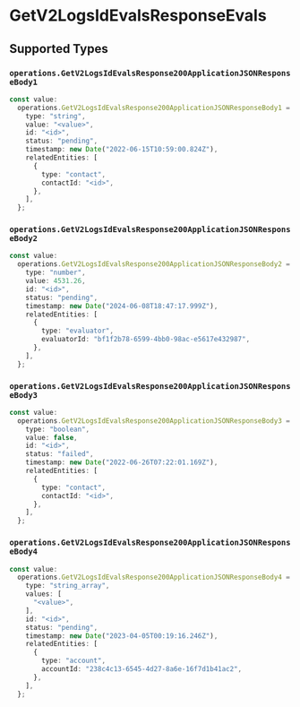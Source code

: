 # GetV2LogsIdEvalsResponseEvals


## Supported Types

### `operations.GetV2LogsIdEvalsResponse200ApplicationJSONResponseBody1`

```typescript
const value:
  operations.GetV2LogsIdEvalsResponse200ApplicationJSONResponseBody1 = {
    type: "string",
    value: "<value>",
    id: "<id>",
    status: "pending",
    timestamp: new Date("2022-06-15T10:59:00.824Z"),
    relatedEntities: [
      {
        type: "contact",
        contactId: "<id>",
      },
    ],
  };
```

### `operations.GetV2LogsIdEvalsResponse200ApplicationJSONResponseBody2`

```typescript
const value:
  operations.GetV2LogsIdEvalsResponse200ApplicationJSONResponseBody2 = {
    type: "number",
    value: 4531.26,
    id: "<id>",
    status: "pending",
    timestamp: new Date("2024-06-08T18:47:17.999Z"),
    relatedEntities: [
      {
        type: "evaluator",
        evaluatorId: "bf1f2b78-6599-4bb0-98ac-e5617e432987",
      },
    ],
  };
```

### `operations.GetV2LogsIdEvalsResponse200ApplicationJSONResponseBody3`

```typescript
const value:
  operations.GetV2LogsIdEvalsResponse200ApplicationJSONResponseBody3 = {
    type: "boolean",
    value: false,
    id: "<id>",
    status: "failed",
    timestamp: new Date("2022-06-26T07:22:01.169Z"),
    relatedEntities: [
      {
        type: "contact",
        contactId: "<id>",
      },
    ],
  };
```

### `operations.GetV2LogsIdEvalsResponse200ApplicationJSONResponseBody4`

```typescript
const value:
  operations.GetV2LogsIdEvalsResponse200ApplicationJSONResponseBody4 = {
    type: "string_array",
    values: [
      "<value>",
    ],
    id: "<id>",
    status: "pending",
    timestamp: new Date("2023-04-05T00:19:16.246Z"),
    relatedEntities: [
      {
        type: "account",
        accountId: "238c4c13-6545-4d27-8a6e-16f7d1b41ac2",
      },
    ],
  };
```

